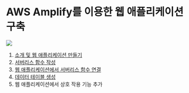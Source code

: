 # AWS Amplify를 이용한 웹 애플리케이션 구축

![](https://dbcore-assets-public.s3.ap-northeast-2.amazonaws.com/tutorials/cloud-based-web-application-development/chapter01/images/Screen%20Shot%202021-01-16%20at%2012.38.35%20AM.png)


1. [소개 및 웹 애플리케이션 만들기](./step01/)
2. [서버리스 함수 작성](./step02/)
3. [웹 애플리케이션에서 서버리스 함수 연결](./step03/)
4. [데이터 테이블 생성](./step04/)
5. 웹 애플리케이션에서 상호 작용 기능 추가


